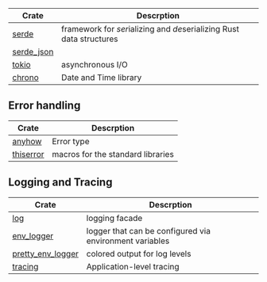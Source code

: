 | Crate                                                           | Descrption                                                           |
| --------------------------------------------------------------- | -------------------------------------------------------------------- |
| [serde](https://crates.io/crates/serde)                         | framework for *ser*ializing and *de*serializing Rust data structures |
| [serde_json](https://crates.io/crates/serde_json)               |                                                                      |
| [tokio](https://crates.io/crates/tokio)                         | asynchronous I/O                                                     |
| [chrono](https://crates.io/crates/chrono)                       | Date and Time library                                                |

## Error handling

| Crate                                                           | Descrption                                                           |
| --------------------------------------------------------------- | -------------------------------------------------------------------- |
| [anyhow](https://crates.io/crates/anyhow)                       | Error type                                                           |
| [thiserror](https://crates.io/crates/thiserror)                 | macros for the standard libraries                                    |

## Logging and Tracing

| Crate                                                           | Descrption                                                           |
| --------------------------------------------------------------- | -------------------------------------------------------------------- |
| [log](https://crates.io/crates/log)                             | logging facade                                                       |
| [env_logger](https://crates.io/crates/env_logger)               | logger that can be configured via environment variables              |
| [pretty_env_logger](https://crates.io/crates/pretty_env_logger) | colored output for log levels                                        |
| [tracing](https://crates.io/crates/tracing)                     | Application-level tracing                                            |
